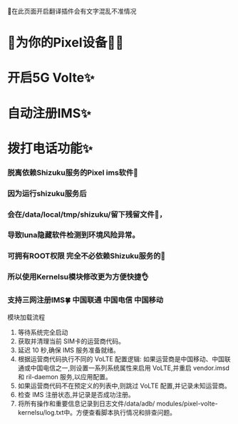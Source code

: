 🚫在此页面开启翻译插件会有文字混乱不准情况
# 🌈为你的Pixel设备📱🍀

# 开启5G Volte✨

# 自动注册IMS✨

# 拨打电话功能✨

### 脱离依赖Shizuku服务的Pixel ims软件🤒

### 因为运行shizuku服务后 
### 会在/data/local/tmp/shizuku/留下残留文件📄，
### 导致luna隐藏软件检测到环境风险异常。

### 可拥有ROOT权限 完全不必依赖Shizuku服务的🤡

### 所以使用Kernelsu模块修改更为方便快捷👌

### 支持三网注册IMS🍀 中国联通 中国电信 中国移动

模块加载流程
1. 等待系统完全启动
2. 获取并清理当前 SIM卡的运营商代码。
3. 延迟 10 秒,确保 IMS 服务准备就绪。
4. 根据运营商代码执行不同的 VoLTE 配置逻辑: 如果运营商是中国移动、中国联通或中国电信之一,则设置一系列系统属性来启用 VoLTE,并重启 vendor.imsd 和 ril-daemon 服务,以应用配置。
5. 如果运营商代码不在预定义的列表中,则跳过 VoLTE 配置,并记录未知运营商。
6. 检查 IMS 注册状态,并记录是否成功注册。
7. 将所有操作和重要信息记录到日志文件/data/adb/ modules/pixel-volte-kernelsu/log.txt中。方便查看脚本执行情况和排查问题。
